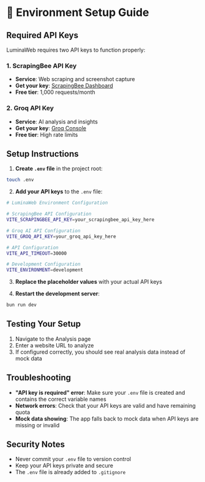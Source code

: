 # 🔧 Environment Setup Guide

## Required API Keys

LuminaWeb requires two API keys to function properly:

### 1. ScrapingBee API Key
- **Service**: Web scraping and screenshot capture
- **Get your key**: [ScrapingBee Dashboard](https://app.scrapingbee.com/account/api-key)
- **Free tier**: 1,000 requests/month

### 2. Groq API Key  
- **Service**: AI analysis and insights
- **Get your key**: [Groq Console](https://console.groq.com/keys)
- **Free tier**: High rate limits

## Setup Instructions

1. **Create `.env` file** in the project root:
```bash
touch .env
```

2. **Add your API keys** to the `.env` file:
```bash
# LuminaWeb Environment Configuration

# ScrapingBee API Configuration
VITE_SCRAPINGBEE_API_KEY=your_scrapingbee_api_key_here

# Groq AI API Configuration  
VITE_GROQ_API_KEY=your_groq_api_key_here

# API Configuration
VITE_API_TIMEOUT=30000

# Development Configuration
VITE_ENVIRONMENT=development
```

3. **Replace the placeholder values** with your actual API keys

4. **Restart the development server**:
```bash
bun run dev
```

## Testing Your Setup

1. Navigate to the Analysis page
2. Enter a website URL to analyze
3. If configured correctly, you should see real analysis data instead of mock data

## Troubleshooting

- **"API key is required" error**: Make sure your `.env` file is created and contains the correct variable names
- **Network errors**: Check that your API keys are valid and have remaining quota
- **Mock data showing**: The app falls back to mock data when API keys are missing or invalid

## Security Notes

- Never commit your `.env` file to version control
- Keep your API keys private and secure
- The `.env` file is already added to `.gitignore` 